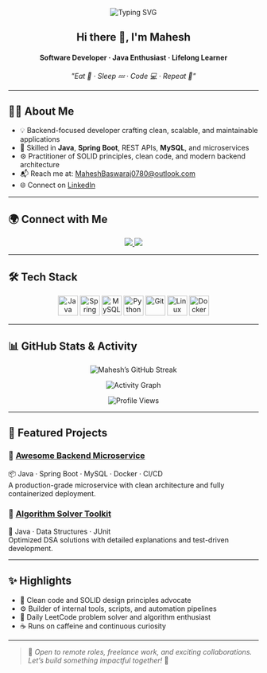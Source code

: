 <p align="center">
  <img src="https://readme-typing-svg.herokuapp.com?font=Fira+Code&size=28&duration=3000&pause=1000&color=F7F7F7&center=true&vCenter=true&width=435&lines=Hi%2C+I'm+Mahesh;Software+Developer;Java+Enthusiast;Lifelong+Learner" alt="Typing SVG" />
</p>

<h2 align="center">Hi there 👋, I'm <strong>Mahesh</strong></h2>
<h4 align="center">Software Developer · Java Enthusiast · Lifelong Learner</h4>
<p align="center"><em>"Eat 🍕 · Sleep 💤 · Code 💻 · Repeat 🔁"</em></p>

---

## 👨‍💻 About Me  
- 💡 Backend-focused developer crafting clean, scalable, and maintainable applications  
- 🧰 Skilled in **Java**, **Spring Boot**, REST APIs, **MySQL**, and microservices  
- ⚙️ Practitioner of SOLID principles, clean code, and modern backend architecture  
- 📬 Reach me at: [MaheshBaswaraj0780@outlook.com](mailto:MaheshBaswaraj0780@outlook.com)  
- 🌐 Connect on [LinkedIn](https://www.linkedin.com/in/maheshbaswaraj/)

---

## 🌍 Connect with Me  
<p align="center">
  <a href="https://linkedin.com/in/maheshbaswaraj" target="_blank">
    <img src="https://img.shields.io/badge/LinkedIn-%230077B5.svg?style=for-the-badge&logo=linkedin&logoColor=white"/>
  </a>
  <a href="https://leetcode.com/mahesh_baswaraj" target="_blank">
    <img src="https://img.shields.io/badge/LeetCode-%23FFA116.svg?style=for-the-badge&logo=leetcode&logoColor=white"/>
  </a>
</p>

---

## 🛠️ Tech Stack  
<p align="center">
  <img src="https://cdn.jsdelivr.net/gh/devicons/devicon/icons/java/java-original.svg" width="40" title="Java"/>
  <img src="https://cdn.jsdelivr.net/gh/devicons/devicon/icons/spring/spring-original.svg" width="40" title="Spring Boot"/>
  <img src="https://cdn.jsdelivr.net/gh/devicons/devicon/icons/mysql/mysql-original-wordmark.svg" width="40" title="MySQL"/>
  <img src="https://cdn.jsdelivr.net/gh/devicons/devicon/icons/python/python-original.svg" width="40" title="Python"/>
  <img src="https://cdn.jsdelivr.net/gh/devicons/devicon/icons/git/git-original.svg" width="40" title="Git"/>
  <img src="https://cdn.jsdelivr.net/gh/devicons/devicon/icons/linux/linux-original.svg" width="40" title="Linux"/>
  <img src="https://cdn.jsdelivr.net/gh/devicons/devicon/icons/docker/docker-original.svg" width="40" title="Docker"/>
</p>

---

## 📊 GitHub Stats & Activity  
<!-- <p align="center">
  <img src="https://github-readme-stats.vercel.app/api?username=mahesh0780&show_icons=true&theme=dark&count_private=true&hide_border=true" alt="Mahesh's GitHub Stats"/>
</p> --> 

<p align="center">
  <img src="https://github-readme-streak-stats-eight.vercel.app/?user=mahesh0780&theme=dark&hide_border=true" alt="Mahesh’s GitHub Streak"/>
</p>

<p align="center">
  <img src="https://github-readme-activity-graph.vercel.app/graph?username=mahesh0780&theme=github-dark&area=true&hide_border=true" alt="Activity Graph"/>
</p>

<p align="center">
  <img src="https://komarev.com/ghpvc/?username=mahesh0780&color=blue&style=flat-square" alt="Profile Views"/>
</p>

---

## 🚀 Featured Projects

### 🔹 [Awesome Backend Microservice](https://github.com/mahesh0780/awesome-backend)  
📦 Java · Spring Boot · MySQL · Docker · CI/CD  
A production-grade microservice with clean architecture and fully containerized deployment.

### 🔹 [Algorithm Solver Toolkit](https://github.com/mahesh0780/algorithm-solver)  
🧠 Java · Data Structures · JUnit  
Optimized DSA solutions with detailed explanations and test-driven development.

---

## ✨ Highlights  
- 🧩 Clean code and SOLID design principles advocate  
- ⚙️ Builder of internal tools, scripts, and automation pipelines  
- 🎯 Daily LeetCode problem solver and algorithm enthusiast  
- ☕ Runs on caffeine and continuous curiosity

---

> 💬 *Open to remote roles, freelance work, and exciting collaborations. Let’s build something impactful together!* 🚀
